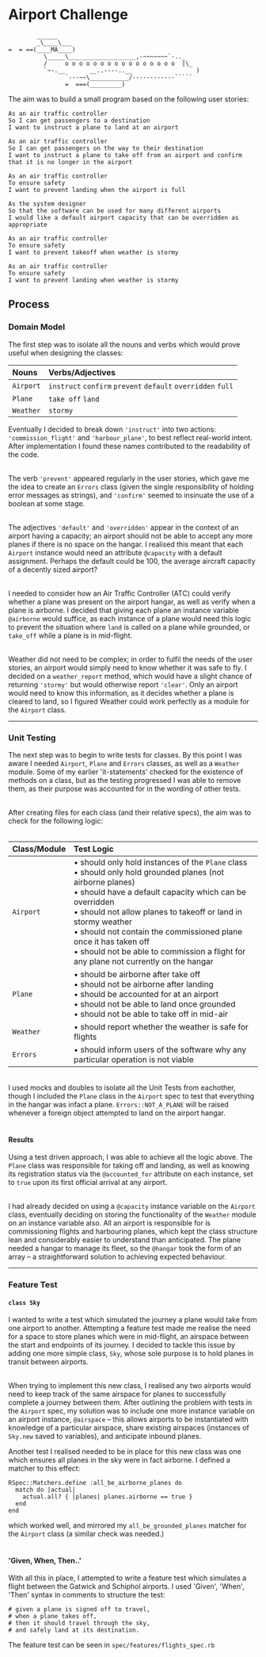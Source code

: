 # Airport Challenge

```
        ______
        _\____\___
=  = ==(____MA____)
          \_____\___________________,-~~~~~~~`-.._
          /     o o o o o o o o o o o o o o o o  |\_
          `~-.__       __..----..__                  )
                `---~~\___________/------------`````
                =  ===(_________)

```

The aim was to build a small program based on the following user stories:

```
As an air traffic controller 
So I can get passengers to a destination 
I want to instruct a plane to land at an airport

As an air traffic controller 
So I can get passengers on the way to their destination 
I want to instruct a plane to take off from an airport and confirm that it is no longer in the airport

As an air traffic controller 
To ensure safety 
I want to prevent landing when the airport is full 

As the system designer
So that the software can be used for many different airports
I would like a default airport capacity that can be overridden as appropriate

As an air traffic controller 
To ensure safety 
I want to prevent takeoff when weather is stormy 

As an air traffic controller 
To ensure safety 
I want to prevent landing when weather is stormy 
```

## Process
### Domain Model
The first step was to isolate all the nouns and verbs which would prove useful when designing the classes:

| Nouns           | Verbs/Adjectives                                         |
| :------------   | :-------------                                           |
| <code>Airport</code>         | <code>instruct</code> <code>confirm</code> <code>prevent</code> <code>default</code> <code>overridden</code> <code>full</code>    |
| <code>Plane</code>           | <code>take off</code> <code>land</code>                                           |
| <code>Weather</code>         | <code>stormy</code>                                                   |

Eventually I decided to break down <code>'instruct'</code> into two actions: <code>'commission_flight'</code> and <code>'harbour_plane'</code>, 
to best reflect real-world intent.  After implementation I found these names contributed to the readability of the code.<br/><br/>

The verb <code>'prevent'</code> appeared regularly in the user stories, which gave me the idea to create an <code>Errors</code> class 
(given the single responsibility of holding error messages as strings), and <code>'confirm'</code> seemed to insinuate the use of a 
boolean at some stage.<br/><br/>

The adjectives <code>'default'</code> and <code>'overridden'</code> appear in the context of an airport having a capacity; an airport 
should not be able to accept any more planes if there is no space on the hangar. I realised this meant that each <code>Airport</code> 
instance would need an attribute <code>@capacity</code> with a default assignment.  Perhaps the default could be 100, the average 
aircraft capacity of a decently sized airport?<br/><br/>

I needed to consider how an Air Traffic Controller (ATC) could verify whether a plane was present on the airport hangar, as well as 
verify when a plane is airborne.  I decided that giving each plane an instance variable <code>@airborne</code> would suffice, as each 
instance of a plane would need this logic to prevent the situation where <code>land</code> is called on a plane while grounded, or 
<code>take_off</code> while a plane is in mid-flight.<br/><br/>

Weather did not need to be complex; in order to fulfil the needs of the user stories, an airport would simply need to know whether it was 
safe to fly.  I decided on a <code>weather_report</code> method, which would have a slight chance of returning <code>'stormy'</code> but 
would otherwise report <code>'clear'</code>.  Only an airport would need to know this information, as it decides whether a plane is cleared to land, 
so I figured Weather could work perfectly as a module for the <code>Airport</code> class.

---------------------

### Unit Testing
The next step was to begin to write tests for classes.  By this point I was aware I needed <code>Airport</code>, <code>Plane</code> and 
<code>Errors</code> classes, as well as a <code>Weather</code> module.  Some of my earlier 'it-statements' checked for the existence of 
methods on a class, but as the testing progressed I was able to remove them, as their purpose was accounted for in the wording of other 
tests.<br/><br/>

After creating files for each class (and their relative specs), the aim was to check for the following logic:<br/><br/>
  
| Class/Module                    | Test Logic                      |
| :-------------                  | :-------------                  |
| <code>Airport</code>            | • should only hold instances of the <code>Plane</code> class<br/>• should only hold grounded planes (not airborne planes)<br/>• should have a default capacity which can be overridden<br/>• should not allow planes to takeoff or land in stormy weather<br/>• should not contain the commissioned plane once it has taken off<br/>• should not be able to commission a flight for any plane not currently on the hangar<br/> |
| <code>Plane</code>              | • should be airborne after take off<br/>• should not be airborne after landing<br/>• should be accounted for at an airport<br/>• should not be able to land once grounded<br/>• should not be able to take off in mid-air<br/> |
| <code>Weather</code>            | • should report whether the weather is safe for flights |
| <code>Errors</code>             | • should inform users of the software why any particular operation is not viable |

<br/>
I used mocks and doubles to isolate all the Unit Tests from eachother, though I included the <code>Plane</code> class in the 
<code>Airport</code> spec to test that everything in the hangar was infact a plane.  <code>Errors::NOT_A_PLANE</code> will be raised 
whenever a foreign object attempted to land on the airport hangar.<br/><br/>

#### Results

Using a test driven approach, I was able to achieve all the logic above.  The <code>Plane</code> class was responsible for taking off and 
landing, as well as knowing its registration status via the <code>@accounted_for</code> attribute on each instance, set to <code>true</code> 
upon its first official arrival at any airport.<br/><br/>

I had already decided on using a <code>@capacity</code> instance variable on the <code>Airport</code> class, eventually deciding on 
storing the functionality of the <code>Weather</code> module on an instance variable also.  All an airport is responsible for is commissioning flights and harbouring planes, which kept the class structure lean and considerably easier to understand than anticipated.  The plane needed a hangar to manage its fleet, so the <code>@hangar</code> took the form of an array – a straightforward solution to achieving expected behaviour.

--------------------

### Feature Test
#### <code>class Sky</code>
I wanted to write a test which simulated the journey a plane would take from one airport to another.  Attempting a feature test made me realise the need for a space to store planes which were in mid-flight, an airspace between the start and endpoints of its journey.  I decided to tackle this issue by adding one more simple class, <code>Sky</code>, whose sole purpose is to hold planes in transit between airports.<br/><br/>

When trying to implement this new class, I realised any two airports would need to keep track of the same airspace for planes to successfully complete a journey between them.  After outlining the problem with tests in the <code>Airport</code> spec, my solution was to include one more instance variable on an airport instance, <code>@airspace</code> – this allows airports to be instantiated with knowledge of a particular airspace, share existing airspaces (instances of <code>Sky.new</code> saved to variables), and anticipate inbound planes.

Another test I realised needed to be in place for this new class was one which ensures all planes in the sky were in fact airborne. I defined a matcher to this effect:

    RSpec::Matchers.define :all_be_airborne_planes do
      match do |actual|
        actual.all? { |planes| planes.airborne == true }
      end
    end
    
which worked well, and mirrored my <code>all_be_grounded_planes</code> matcher for the <code>Airport</code> class (a similar check was needed.)<br/><br/>

#### 'Given, When, Then..'
With all this in place, I attempted to write a feature test which simulates a flight between the Gatwick and Schiphol airports.  I used 'Given', 'When', 'Then' syntax in comments to structure the test:

    # given a plane is signed off to travel,
    # when a plane takes off,
    # then it should travel through the sky,
    # and safely land at its destination.

The feature test can be seen in <code>spec/features/flights_spec.rb</code>
